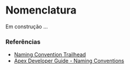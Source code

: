 # Nomenclatura

Em construção ...

### Referências

* [Naming Convention Trailhead](https://trailhead.salesforce.com/en/content/learn/modules/success-cloud-coding-conventions/choose-naming-conventions-sc)
* [Apex Developer Guide - Naming Conventions](https://developer.salesforce.com/docs/atlas.en-us.apexcode.meta/apexcode/apex\_classes\_naming\_conventions.htm)
